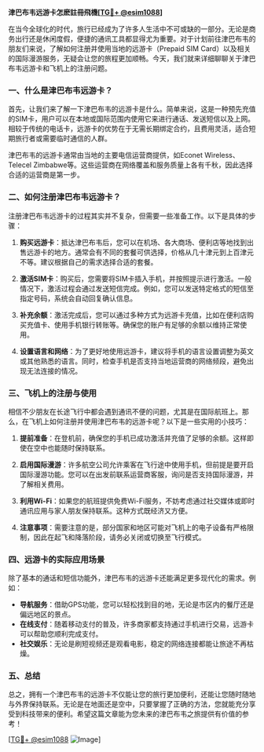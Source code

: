 **津巴布韦远游卡怎麽註冊飛機[[TG💪+ @esim1088](https://t.me/s/esim1088)]**

在当今全球化的时代，旅行已经成为了许多人生活中不可或缺的一部分。无论是商务出行还是休闲度假，便捷的通讯工具都显得尤为重要。对于计划前往津巴布韦的朋友们来说，了解如何注册并使用当地的远游卡（Prepaid SIM Card）以及相关的国际漫游服务，无疑会让您的旅程更加顺畅。今天，我们就来详细聊聊关于津巴布韦远游卡和飞机上的注册问题。

### 一、什么是津巴布韦远游卡？

首先，让我们来了解一下津巴布韦的远游卡是什么。简单来说，这是一种预先充值的SIM卡，用户可以在本地或国际范围内使用它来进行通话、发送短信以及上网。相较于传统的电话卡，远游卡的优势在于无需长期绑定合约，且费用灵活，适合短期旅行者或需要临时通信的人群。

津巴布韦的远游卡通常由当地的主要电信运营商提供，如Econet Wireless、Telecel Zimbabwe等。这些运营商在网络覆盖和服务质量上各有千秋，因此选择合适的运营商是第一步。

### 二、如何注册津巴布韦远游卡？

注册津巴布韦远游卡的过程其实并不复杂，但需要一些准备工作。以下是具体的步骤：

1. **购买远游卡**：抵达津巴布韦后，您可以在机场、各大商场、便利店等地找到出售远游卡的地方。通常会有不同的套餐可供选择，价格从几十津元到上百津元不等。建议根据自己的需求选择合适的套餐。

2. **激活SIM卡**：购买后，您需要将SIM卡插入手机，并按照提示进行激活。一般情况下，激活过程会通过发送短信完成。例如，您可以发送特定格式的短信至指定号码，系统会自动回复确认信息。

3. **补充余额**：激活完成后，您可以通过多种方式为远游卡充值，比如在便利店购买充值卡、使用手机银行转账等。确保您的账户有足够的余额以维持正常使用。

4. **设置语言和网络**：为了更好地使用远游卡，建议将手机的语言设置调整为英文或其他熟悉的语言。同时，检查手机是否支持当地运营商的网络频段，避免出现无法连接的情况。

### 三、飞机上的注册与使用

相信不少朋友在长途飞行中都会遇到通讯不便的问题，尤其是在国际航班上。那么，在飞机上如何注册并使用津巴布韦的远游卡呢？以下是一些实用的小技巧：

1. **提前准备**：在登机前，确保您的手机已成功激活并充值了足够的余额。这样即使在空中也能随时保持联系。

2. **启用国际漫游**：许多航空公司允许乘客在飞行途中使用手机，但前提是要开启国际漫游功能。您可以在出发前联系运营商客服，询问是否支持国际漫游，并了解相关费用。

3. **利用Wi-Fi**：如果您的航班提供免费Wi-Fi服务，不妨考虑通过社交媒体或即时通讯应用与家人朋友保持联系。这种方式既经济又方便。

4. **注意事项**：需要注意的是，部分国家和地区可能对飞机上的电子设备有严格限制，因此在起飞和降落阶段，请务必关闭或切换至飞行模式。

### 四、远游卡的实际应用场景

除了基本的通话和短信功能外，津巴布韦的远游卡还能满足更多现代化的需求。例如：

- **导航服务**：借助GPS功能，您可以轻松找到目的地，无论是市区内的餐厅还是偏远地区的景点。
- **在线支付**：随着移动支付的普及，许多商家都支持通过手机进行交易，远游卡可以帮助您顺利完成支付。
- **社交娱乐**：无论是刷短视频还是观看电影，稳定的网络连接都能让旅途不再枯燥。

### 五、总结

总之，拥有一个津巴布韦的远游卡不仅能让您的旅行更加便利，还能让您随时随地与外界保持联系。无论是在地面还是空中，只要掌握了正确的方法，您就能充分享受到科技带来的便利。希望这篇文章能为您未来的津巴布韦之旅提供有价值的参考！

[[TG💪+ @esim1088](https://t.me/s/esim1088) ![Image](https://i.postimg.cc/4NQfJmqS/Snipaste-2025-05-13-00-14-12.png)]